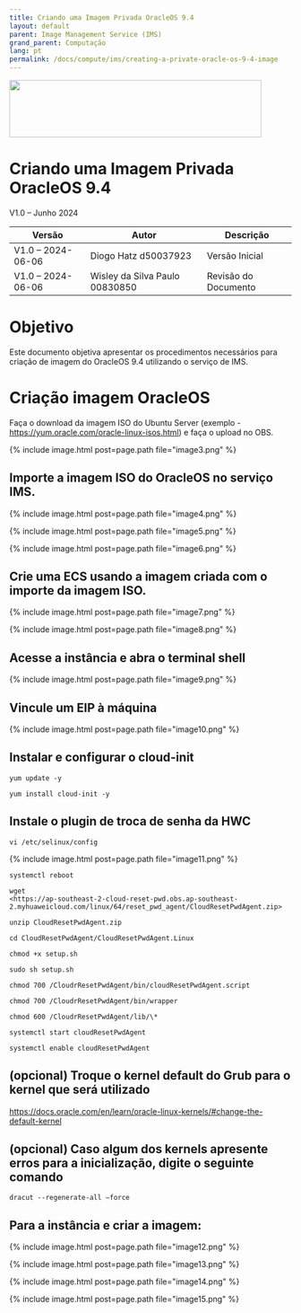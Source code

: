 ```yaml
---
title: Criando uma Imagem Privada OracleOS 9.4
layout: default
parent: Image Management Service (IMS)
grand_parent: Computação
lang: pt
permalink: /docs/compute/ims/creating-a-private-oracle-os-9-4-image
---
```

<img width="450px" height="102px" src="https://console-static.huaweicloud.com/static/authui/20210202115135/public/custom/images/logo-en.svg">

# Criando uma Imagem Privada OracleOS 9.4

V1.0 – Junho 2024

| **Versão**        | **Autor**                      | **Descrição**        |
| ----------------- | ------------------------------ | -------------------- |
| V1.0 – 2024-06-06 | Diogo Hatz d50037923           | Versão Inicial       |
| V1.0 – 2024-06-06 | Wisley da Silva Paulo 00830850 | Revisão do Documento |

# Objetivo

Este documento objetiva apresentar os procedimentos necessários para
criação de imagem do OracleOS 9.4 utilizando o serviço de IMS.

# Criação imagem OracleOS

Faça o download da imagem ISO do Ubuntu Server (exemplo - <https://yum.oracle.com/oracle-linux-isos.html>) e faça o upload no OBS.

{% include image.html post=page.path file="image3.png" %}

## Importe a imagem ISO do OracleOS no serviço IMS.

{% include image.html post=page.path file="image4.png" %}

{% include image.html post=page.path file="image5.png" %}

{% include image.html post=page.path file="image6.png" %}

## Crie uma ECS usando a imagem criada com o importe da imagem ISO.

{% include image.html post=page.path file="image7.png" %}

{% include image.html post=page.path file="image8.png" %}

## Acesse a instância e abra o terminal shell

{% include image.html post=page.path file="image9.png" %}

## Vincule um EIP à máquina

{% include image.html post=page.path file="image10.png" %}

## Instalar e configurar o cloud-init

```shell
yum update -y

yum install cloud-init -y
```

## Instale o plugin de troca de senha da HWC

```shell
vi /etc/selinux/config
```

{% include image.html post=page.path file="image11.png" %}

```shell
systemctl reboot

wget
<https://ap-southeast-2-cloud-reset-pwd.obs.ap-southeast-2.myhuaweicloud.com/linux/64/reset_pwd_agent/CloudResetPwdAgent.zip>

unzip CloudResetPwdAgent.zip

cd CloudResetPwdAgent/CloudResetPwdAgent.Linux

chmod +x setup.sh

sudo sh setup.sh

chmod 700 /CloudrResetPwdAgent/bin/cloudResetPwdAgent.script

chmod 700 /CloudrResetPwdAgent/bin/wrapper

chmod 600 /CloudrResetPwdAgent/lib/\*

systemctl start cloudResetPwdAgent

systemctl enable cloudResetPwdAgent
```

## (opcional) Troque o kernel default do Grub para o kernel que será utilizado

<https://docs.oracle.com/en/learn/oracle-linux-kernels/#change-the-default-kernel>

## (opcional) Caso algum dos kernels apresente erros para a inicialização, digite o seguinte comando

```shell
dracut --regenerate-all –force
```

## Para a instância e criar a imagem:

{% include image.html post=page.path file="image12.png" %}

{% include image.html post=page.path file="image13.png" %}

{% include image.html post=page.path file="image14.png" %}

{% include image.html post=page.path file="image15.png" %}

